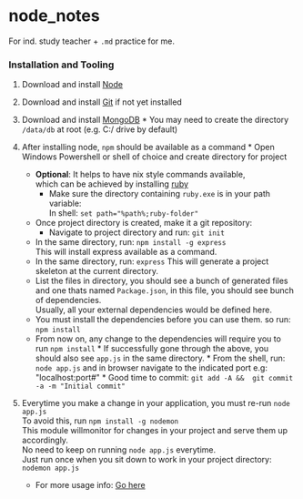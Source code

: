 node_notes
==========
For ind. study teacher + `.md` practice for me.

### Installation and Tooling

  1. Download and install [Node](http://nodejs.org/download/)
  2. Download and install [Git](http://git-scm.com/) if not yet installed
  2. Download and install [MongoDB](http://www.mongodb.org/downloads)
    * You may need to create the directory `/data/db` at root (e.g. C:/ drive by default)  

  3. After installing node, `npm` should be available as a command
    * Open Windows Powershell or shell of choice and create directory for project
      * **Optional**: It helps to have nix style commands available,  
        which can be achieved by installing [ruby](http://rubyinstaller.org/downloads/)
        * Make sure the directory containing `ruby.exe` is in your path variable:  
          In shell: `set path="%path%;ruby-folder"`
      * Once project directory is created, make it a git repository:
        * Navigate to project directory and run: `git init`
      * In the same directory, run: `npm install -g express`   
        This will install express available as a command.
      * In the same directory, run: `express`
        This will generate a project skeleton at the current directory.
      * List the files in directory, you should see a bunch of generated files  
        and one thats named `Package.json`, in this file, you should see bunch of dependencies.  
        Usually, all your external dependencies would be defined here.
      * You must install the dependencies before you can use them. so run: `npm install`
      * From now on, any change to the dependencies will require you to run `npm install`
    * If successfully gone through the above, you should also see `app.js` in the same directory.
    * From the shell, run: `node app.js` and in browser 
      navigate to the indicated port e.g: "localhost:port#"
    * Good time to commit:
                    ```
                    git add -A && 
                    git commit -a -m "Initial commit"
                    ```  

  4. Everytime you make a change in your application, you must re-run `node app.js`  
     To avoid this, run `npm install -g nodemon`  
     This module willmonitor for changes in your project and serve them up accordingly.  
     No need to keep on running `node app.js` everytime.  
     Just run once when you sit down to work in your project directory: `nodemon app.js`
      * For more usage info: [Go here](https://github.com/remy/nodemon)

